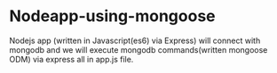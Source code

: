 # Nodeapp-using-mongoose
Nodejs app (written in Javascript(es6) via Express) will connect with mongodb and we will execute mongodb commands(written mongoose ODM)  via express  all in app.js file.
